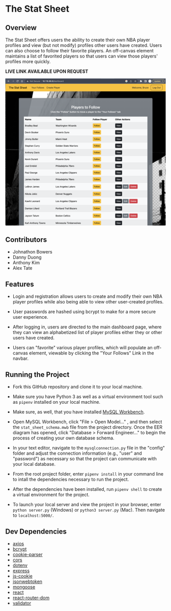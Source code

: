 # The Stat Sheet

## Overview

The Stat Sheet offers users the ability to create their own NBA player profiles and view (but not modify) profiles other users have created. Users can also choose to follow their favorite players. An off-canvas element maintains a list of favorited players so that users can view those players' profiles more quickly.

**LIVE LINK AVAILABLE UPON REQUEST**

![](static/../flask_app/static/dashboard_screenshot.png)

## Contributors

-   Johnathon Bowers
-   Danny Duong
-   Anthony Kim
-   Alex Tate

## Features

-   Login and registration allows users to create and modify their own NBA player profiles while also being able to view other user-created profiles.

-   User passwords are hashed using bcrypt to make for a more secure user experience.

-   After logging in, users are directed to the main dashboard page, where they can view an alphabetized list of player profiles either they or other users have created.

-   Users can "favorite" various player profiles, which will populate an off-canvas element, viewable by clicking the "Your Follows" Link in the navbar.

## Running the Project

-   Fork this GitHub repository and clone it to your local machine.

-   Make sure you have Python 3 as well as a virtual environment tool such as `pipenv` installed on your local machine.

-   Make sure, as well, that you have installed [MySQL Workbench](https://dev.mysql.com/downloads/workbench/).

-   Open MySQL Workbench, click "File > Open Model..." , and then select the `stat_sheet_schema.mwb` file from the project directory. Once the EER diagram has opened, click "Database > Forward Engineer..." to begin the process of creating your own database schema.

-   In your text editor, navigate to the `mysqlconnection.py` file in the "config" folder and adjust the connection information (e.g., "user" and "password") as necessary so that the project can communicate with your local database.

-   From the root project folder, enter `pipenv install` in your command line to intall the dependencies necessary to run the project.

-   After the dependencies have been installed, run `pipenv shell` to create a virtual environment for the project.

-   To launch your local server and view the project in your browser, enter `python server.py` (Windows) or `python3 server.py` (Mac). Then navigate to `localhost:5000/`.

## Dev Dependencies

-   [axios](https://www.npmjs.com/package/axios)
-   [bcrypt](https://www.npmjs.com/package/bcrypt)
-   [cookie-parser](https://www.npmjs.com/package/cookie-parser)
-   [cors](https://www.npmjs.com/package/cors)
-   [dotenv](https://www.npmjs.com/package/dotenv)
-   [express](https://www.npmjs.com/package/express)
-   [js-cookie](https://www.npmjs.com/package/js-cookie)
-   [jsonwebtoken](https://www.npmjs.com/package/jsonwebtoken)
-   [mongoose](https://www.npmjs.com/package/mongoose)
-   [react](https://www.npmjs.com/package/react)
-   [react-router-dom](https://www.npmjs.com/package/react-router-dom)
-   [validator](https://www.npmjs.com/package/validator)
